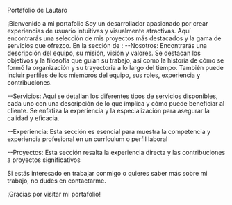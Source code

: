  Portafolio de Lautaro

¡Bienvenido a mi portafolio Soy un desarrollador apasionado por crear experiencias de usuario intuitivas y visualmente atractivas.
Aquí encontrarás una selección de mis proyectos más destacados y la gama de servicios que ofrezco.
En la sección de :
--Nosotros: 
Encontrarás una descripción del equipo, su misión, visión y valores.
Se destacan los objetivos y la filosofía que guían su trabajo, así como la historia de cómo se formó la organización y su trayectoria a lo largo del tiempo.
También puede incluir perfiles de los miembros del equipo, sus roles, experiencia y contribuciones.
 
--Servicios:
 Aquí se detallan los diferentes tipos de servicios disponibles, cada uno con una descripción de lo que implica y cómo puede beneficiar al cliente.
 Se enfatiza la experiencia y la especialización para asegurar la calidad y eficacia.

--Experiencia:
Esta sección es esencial para muestra la competencia y experiencia profesional en un currículum o perfil laboral

--Proyectos:
Esta sección resalta la experiencia directa y las contribuciones a proyectos significativos


Si estás interesado en trabajar conmigo o quieres saber más sobre mi trabajo, no dudes en contactarme.

¡Gracias por visitar mi portafolio!
